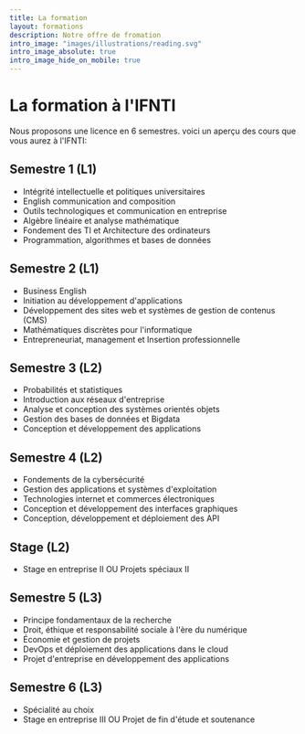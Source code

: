 ```yaml
---
title: La formation
layout: formations
description: Notre offre de fromation
intro_image: "images/illustrations/reading.svg"
intro_image_absolute: true
intro_image_hide_on_mobile: true
---
```


# La formation à l'IFNTI

Nous proposons une licence en 6 semestres.
voici un aperçu des cours que vous aurez à l'IFNTI:

## Semestre 1 (L1)
- Intégrité intellectuelle et politiques universitaires
- English communication and composition
- Outils technologiques et communication en entreprise
- Algèbre linéaire et analyse mathématique
- Fondement des TI et Architecture des ordinateurs
- Programmation, algorithmes et bases de données

## Semestre 2 (L1)
- Business English
- Initiation au développement d'applications
- Développement des sites web et systèmes de gestion de contenus (CMS)
- Mathématiques discrètes pour l'informatique
- Entrepreneuriat, management et Insertion professionnelle


## Semestre 3 (L2)
- Probabilités et statistiques
- Introduction aux réseaux d'entreprise
- Analyse et conception des systèmes orientés objets
- Gestion des bases de données et Bigdata
- Conception et développement des applications

## Semestre 4 (L2)
- Fondements de la cybersécurité
- Gestion des applications et systèmes d'exploitation
- Technologies internet et commerces électroniques
- Conception et développement des interfaces graphiques
- Conception, développement et déploiement des API

## Stage (L2)
- Stage en entreprise II OU Projets spéciaux II

## Semestre 5 (L3)
- Principe fondamentaux de la recherche
- Droit, éthique et responsabilité sociale à l'ère du numérique
- Économie et gestion de projets
- DevOps et déploiement des applications dans le cloud
- Projet d'entreprise en développement des applications

## Semestre 6 (L3)
- Spécialité au choix
- Stage en entreprise III OU Projet de fin d'étude et soutenance
